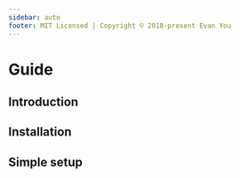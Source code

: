 ```yaml
---
sidebar: auto
footer: MIT Licensed | Copyright © 2018-present Evan You
---
```


# Guide
## Introduction
## Installation
## Simple setup
